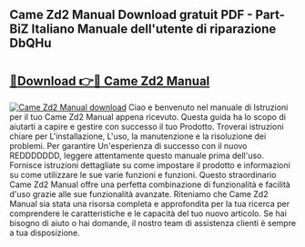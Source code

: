 ## Came Zd2 Manual Download gratuit PDF - Part-BiZ Italiano Manuale dell'utente di riparazione DbQHu

# <h2><a href="http://dfbod2.blite.top/?on=Came+Zd2+Manual">🔗Download 👉🔴 Came Zd2 Manual</a></h2>

[![Came Zd2 Manual download](https://i.imgur.com/lujVjoI.png)](http://dfbod2.blite.top/?on=Came+Zd2+Manual)
Ciao e benvenuto nel manuale di Istruzioni per il tuo Came Zd2 Manual appena ricevuto. Questa guida ha lo scopo di aiutarti a capire e gestire con successo il tuo Prodotto. Troverai istruzioni chiare per L'installazione, L'uso, la manutenzione e la risoluzione dei problemi. Per garantire Un'esperienza di successo con il nuovo REDDDDDDD, leggere attentamente questo manuale prima dell'uso. Fornisce istruzioni dettagliate su come impostare il prodotto e informazioni su come utilizzare le sue varie funzioni e funzioni. Questo straordinario Came Zd2 Manual offre una perfetta combinazione di funzionalità e facilità d'uso grazie alle sue funzionalità avanzate. Riteniamo che Came Zd2 Manual sia stata una risorsa completa e approfondita per la tua ricerca per comprendere le caratteristiche e le capacità del tuo nuovo articolo. Se hai bisogno di aiuto o hai domande, il nostro team di assistenza clienti è sempre a tua disposizione.
